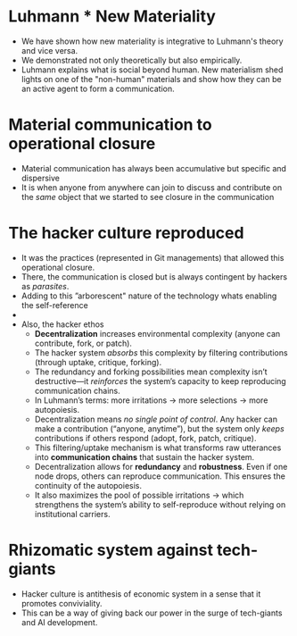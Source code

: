 
# Luhmann * New Materiality

* We have shown how new materiality is integrative to Luhmann's theory and vice versa.
* We demonstrated not only theoretically but also empirically.
* Luhmann explains what is social beyond human. New materialism shed lights on one of the "non-human" materials and show how they can be an active agent to form a communication.
# Material communication to operational closure

* Material communication has always been accumulative but specific and dispersive 
* It is when anyone from anywhere can join to discuss and contribute on the *same* object that we started to see closure in the communication
# The hacker culture reproduced

* It was the practices (represented in Git managements) that allowed this operational closure.
* There, the communication is closed but is always contingent by hackers as *parasites*.
* Adding to this ”arborescent" nature of the technology whats enabling the self-reference 
* 
* Also, the hacker ethos 
	* **Decentralization** increases environmental complexity (anyone can contribute, fork, or patch).
	- The hacker system _absorbs_ this complexity by filtering contributions (through uptake, critique, forking).
	- The redundancy and forking possibilities mean complexity isn’t destructive—it _reinforces_ the system’s capacity to keep reproducing communication chains.
	- In Luhmann’s terms: more irritations → more selections → more autopoiesis.
	* Decentralization means _no single point of control_. Any hacker can make a contribution (“anyone, anytime”), but the system only _keeps_ contributions if others respond (adopt, fork, patch, critique).
	* This filtering/uptake mechanism is what transforms raw utterances into **communication chains** that sustain the hacker system.
	* Decentralization allows for **redundancy** and **robustness**. Even if one node drops, others can reproduce communication. This ensures the continuity of the autopoiesis.
	* It also maximizes the pool of possible irritations → which strengthens the system’s ability to self-reproduce without relying on institutional carriers.
# Rhizomatic system against tech-giants

* Hacker culture is antithesis of economic system in a sense that it promotes conviviality.
* This can be a way of giving back our power in the surge of tech-giants and AI development.

